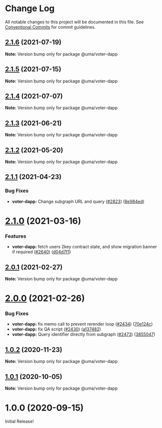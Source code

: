 # Change Log

All notable changes to this project will be documented in this file.
See [Conventional Commits](https://conventionalcommits.org) for commit guidelines.

## [2.1.6](https://github.com/UMAprotocol/protocol/compare/@uma/voter-dapp@2.1.5...@uma/voter-dapp@2.1.6) (2021-07-19)

**Note:** Version bump only for package @uma/voter-dapp

## [2.1.5](https://github.com/UMAprotocol/protocol/compare/@uma/voter-dapp@2.1.4...@uma/voter-dapp@2.1.5) (2021-07-15)

**Note:** Version bump only for package @uma/voter-dapp

## [2.1.4](https://github.com/UMAprotocol/protocol/compare/@uma/voter-dapp@2.1.3...@uma/voter-dapp@2.1.4) (2021-07-07)

**Note:** Version bump only for package @uma/voter-dapp

## [2.1.3](https://github.com/UMAprotocol/protocol/compare/@uma/voter-dapp@2.1.2...@uma/voter-dapp@2.1.3) (2021-06-21)

**Note:** Version bump only for package @uma/voter-dapp

## [2.1.2](https://github.com/UMAprotocol/protocol/compare/@uma/voter-dapp@2.1.1...@uma/voter-dapp@2.1.2) (2021-05-20)

**Note:** Version bump only for package @uma/voter-dapp

## [2.1.1](https://github.com/UMAprotocol/protocol/compare/@uma/voter-dapp@2.1.0...@uma/voter-dapp@2.1.1) (2021-04-23)

### Bug Fixes

- **voter-dapp:** Change subgraph URL and query ([#2823](https://github.com/UMAprotocol/protocol/issues/2823)) ([8e984ed](https://github.com/UMAprotocol/protocol/commit/8e984ed638a77363195a8c2631c68f637e899f13))

# [2.1.0](https://github.com/UMAprotocol/protocol/compare/@uma/voter-dapp@2.0.1...@uma/voter-dapp@2.1.0) (2021-03-16)

### Features

- **voter-dapp:** fetch users 2key contract state, and show migration banner if required ([#2640](https://github.com/UMAprotocol/protocol/issues/2640)) ([d04d7f1](https://github.com/UMAprotocol/protocol/commit/d04d7f134460bb1e2f52b71a169c186d5d60e282))

## [2.0.1](https://github.com/UMAprotocol/protocol/compare/@uma/voter-dapp@2.0.0...@uma/voter-dapp@2.0.1) (2021-02-27)

**Note:** Version bump only for package @uma/voter-dapp

# [2.0.0](https://github.com/UMAprotocol/protocol/compare/@uma/voter-dapp@1.0.2...@uma/voter-dapp@2.0.0) (2021-02-26)

### Bug Fixes

- **voter-dapp:** fix memo call to prevent rerender loop ([#2434](https://github.com/UMAprotocol/protocol/issues/2434)) ([70e124c](https://github.com/UMAprotocol/protocol/commit/70e124ca154623bc05fa0c1c6d5e0ffea6332bfb))
- **voter-dapp:** fix QA script ([#2430](https://github.com/UMAprotocol/protocol/issues/2430)) ([a137482](https://github.com/UMAprotocol/protocol/commit/a137482eec4dffb499f290590308de8d1d653693))
- **voter-dapp:** Query identifier directly from subgraph ([#2473](https://github.com/UMAprotocol/protocol/issues/2473)) ([3855047](https://github.com/UMAprotocol/protocol/commit/3855047bcbe262acee89714496b59ee60f522ff3))

## [1.0.2](https://github.com/UMAprotocol/protocol/compare/@uma/voter-dapp@1.0.1...@uma/voter-dapp@1.0.2) (2020-11-23)

**Note:** Version bump only for package @uma/voter-dapp

## [1.0.1](https://github.com/UMAprotocol/protocol/compare/@uma/voter-dapp@1.0.0...@uma/voter-dapp@1.0.1) (2020-10-05)

**Note:** Version bump only for package @uma/voter-dapp

# 1.0.0 (2020-09-15)

Initial Release!

